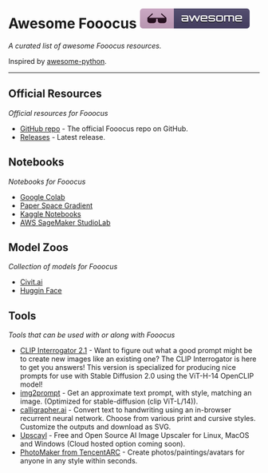 # Awesome Fooocus ![image](images/badge.svg)
_A curated list of awesome Fooocus resources._

Inspired by [awesome-python](https://awesome-python.com/).

___

## Official Resources
_Official resources for Fooocus_

- [GitHub repo](https://github.com/lllyasviel/Fooocus) - The official Fooocus repo on GitHub.
- [Releases](https://github.com/lllyasviel/Fooocus/releases) - Latest release.

## Notebooks
_Notebooks for Fooocus_

- [Google Colab](https://colab.research.google.com/)
- [Paper Space Gradient](https://docs.paperspace.com/gradient/)
- [Kaggle Notebooks](https://www.kaggle.com/docs/notebooks)
- [AWS SageMaker StudioLab](https://studiolab.sagemaker.aws/)

## Model Zoos
_Collection of models for Fooocus_

- [Civit.ai](https://civitai.com/)
- [Huggin Face](https://huggingface.co/models)

## Tools
_Tools that can be used with or along with Fooocus_

- [CLIP Interrogator 2.1](https://huggingface.co/spaces/fffiloni/CLIP-Interrogator-2) - Want to figure out what a good prompt might be to create new images like an existing one? The CLIP Interrogator is here to get you answers! This version is specialized for producing nice prompts for use with Stable Diffusion 2.0 using the ViT-H-14 OpenCLIP model!
- [img2prompt](https://replicate.com/methexis-inc/img2prompt) - Get an approximate text prompt, with style, matching an image. (Optimized for stable-diffusion (clip ViT-L/14)).
- [calligrapher.ai](https://www.calligrapher.ai/) - Convert text to handwriting using an in-browser recurrent neural network. Choose from various print and cursive styles. Customize the outputs and download as SVG.
- [Upscayl](https://www.upscayl.org/) - Free and Open Source AI Image Upscaler for Linux, MacOS and Windows (Cloud hosted option coming soon).
- [PhotoMaker from TencentARC](https://photo-maker.github.io/) - Create photos/paintings/avatars for anyone in any style within seconds.
